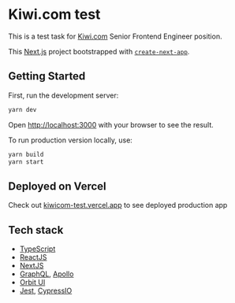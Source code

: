 # Kiwi.com test

This is a test task for [Kiwi.com](https://www.kiwi.com/) Senior Frontend Engineer position.

This [Next.js](https://nextjs.org/) project bootstrapped with [`create-next-app`](https://github.com/vercel/next.js/tree/canary/packages/create-next-app).

## Getting Started

First, run the development server:

```bash
yarn dev
```

Open [http://localhost:3000](http://localhost:3000) with your browser to see the result.

To run production version locally, use:

```bash
yarn build
yarn start
```

## Deployed on Vercel

Check out [kiwicom-test.vercel.app](https://kiwicom-test.vercel.app/) to see deployed production app

## Tech stack

* [TypeScript](https://www.typescriptlang.org/)
* [ReactJS](https://reactjs.org/)
* [NextJS](https://nextjs.org/)
* [GraphQL](https://graphql.org/), [Apollo](https://www.apollographql.com/)
* [Orbit UI](https://orbit.kiwi)
* [Jest](https://jestjs.io/), [CypressIO](https://www.cypress.io/)
